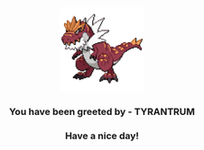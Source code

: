 <p align="center">
            <img src="https://raw.githubusercontent.com/PokeAPI/sprites/master/sprites/pokemon/697.png" width="150" height="150">
          </p>
          <h3 align="center">You have been greeted by - <b>TYRANTRUM</b></h3>
          <h3 align="center">Have a nice day!</h3>
